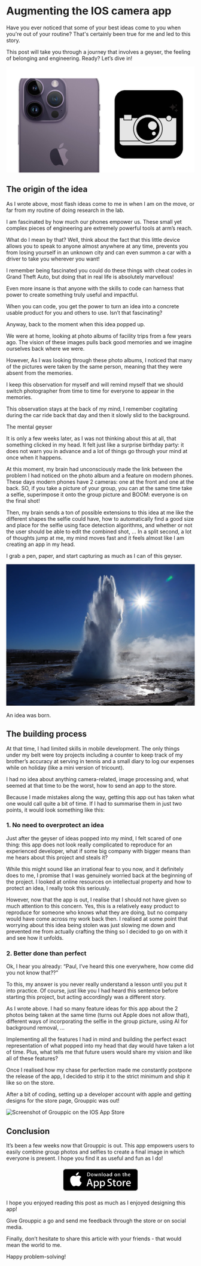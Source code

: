 # Augmenting the IOS camera app

Have you ever noticed that some of your best ideas come to you when you're out of your routine? That's certainly been true for me and led to this story.

This post will take you through a journey that involves a geyser, the feeling of belonging and engineering. Ready? Let’s dive in!

![Header image with the app icon and an iPhone camera](./visuals/header.png)

## The origin of the idea

As I wrote above, most flash ideas come to me in when I am on the move, or far from my routine of doing research in the lab.

I am fascinated by how much our phones empower us. These small yet complex pieces of engineering are extremely powerful tools at arm’s reach.

What do I mean by that? Well, think about the fact that this little device allows you to speak to anyone almost anywhere at any time, prevents you from losing yourself in an unknown city and can even summon a car with a driver to take you wherever you want!

I remember being fascinated you could do these things with cheat codes in Grand Theft Auto, but doing that in real life is absolutely marvellous!

Even more insane is that anyone with the skills to code can harness that power to create something truly useful and impactful.

When you can code, you get the power to turn an idea into a concrete usable product for you and others to use. Isn’t that fascinating?

Anyway, back to the moment when this idea popped up.

We were at home, looking at photo albums of facility trips from a few years ago. The vision of these images pulls back good memories and we imagine ourselves back where we were.

However, As I was looking through these photo albums, I noticed that many of the pictures were taken by the same person, meaning that they were absent from the memories.

I keep this observation for myself and will remind myself that we should switch photographer from time to time for everyone to appear in the memories.

This observation stays at the back of my mind, I remember cogitating during the car ride back that day and then it slowly slid to the background.

The mental geyser

It is only a few weeks later, as I was not thinking about this at all, that something clicked in my head. It felt just like a surprise birthday party: it does not warn you in advance and a lot of things go through your mind at once when it happens.

At this moment, my brain had unconsciously made the link between the problem I had noticed on the photo album and a feature on modern phones. These days modern phones have 2 cameras: one at the front and one at the back. SO, if you take a picture of your group, you can at the same time take a selfie, superimpose it onto the group picture and BOOM: everyone is on the final shot!

Then, my brain sends a ton of possible extensions to this idea at me like the different shapes the selfie could have, how to automatically find a good size and place for the selfie using face detection algorithms, and whether or not the user should be able to edit the combined shot, … In a split second, a lot of thoughts jump at me, my mind moves fast and it feels almost like I am creating an app in my head.

I grab a pen, paper, and start capturing as much as I can of this geyser.

![Stock image of a geyser](./visuals/geyser.png)

An idea was born.

## The building process

At that time, I had limited skills in mobile development. The only things under my belt were toy projects including a counter to keep track of my brother’s accuracy at serving in tennis and a small diary to log our expenses while on holiday (like a mini version of tricount).

I had no idea about anything camera-related, image processing and, what seemed at that time to be the worst, how to send an app to the store.

Because I made mistakes along the way, getting this app out has taken what one would call quite a bit of time. If I had to summarise them in just two points, it would look something like this:

### 1. No need to overprotect an idea

Just after the geyser of ideas popped into my mind, I felt scared of one thing: this app does not look really complicated to reproduce for an experienced developer, what if some big company with bigger means than me hears about this project and steals it?

While this might sound like an irrational fear to you now, and it definitely does to me, I promise that I was genuinely worried back at the beginning of the project. I looked at online resources on intellectual property and how to protect an idea, I really took this seriously.

However, now that the app is out, I realise that I should not have given so much attention to this concern. Yes, this is a relatively easy product to reproduce for someone who knows what they are doing, but no company would have come across my work back then. I realised at some point that worrying about this idea being stolen was just slowing me down and prevented me from actually crafting the thing so I decided to go on with it and see how it unfolds.

### 2. Better done than perfect

Ok, I hear you already: “Paul, I’ve heard this one everywhere, how come did you not know that??”

To this, my answer is you never really understand a lesson until you put it into practice. Of course, just like you I had heard this sentence before starting this project, but acting accordingly was a different story.

As I wrote above. I had so many feature ideas for this app about the 2 photos being taken at the same time (turns out Apple does not allow that), different ways of incorporating the selfie in the group picture, using AI for background removal, ...

Implementing all the features I had in mind and building the perfect exact representation of what popped into my head that day would have taken a lot of time. Plus, what tells me that future users would share my vision and like all of these features?

Once I realised how my chase for perfection made me constantly postpone the release of the app, I decided to strip it to the strict minimum and ship it like so on the store.

After a bit of coding, setting up a developer account with apple and getting designs for the store page, Grouppic was out!

![Screenshot of Grouppic on the IOS App Store](./visuals/store_page.pmg)

## Conclusion

It’s been a few weeks now that Grouppic is out. This app empowers users to easily combine group photos and selfies to create a final image in which everyone is present. I hope you find it as useful and fun as I do!

<div style="text-align: center; margin: 20px 0;">
  <a href="https://apps.apple.com/fr/app/grouppic/id1636206323?l=en-GB">
    <img src="./visuals/app_store.png" alt="App Store logo, click to download Grouppic" width="200"/>
  </a>
</div>

I hope you enjoyed reading this post as much as I enjoyed designing this app!

Give Grouppic a go and send me feedback through the store or on social media.

Finally, don’t hesitate to share this article with your friends - that would mean the world to me.

Happy problem-solving!
